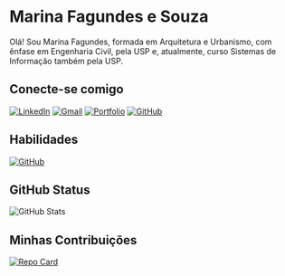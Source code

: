
# Marina Fagundes e Souza
Olá! Sou Marina Fagundes, formada em Arquitetura e Urbanismo, com ênfase em Engenharia Civil, pela USP e, atualmente, curso Sistemas de Informação também pela USP.
## Conecte-se comigo

[![LinkedIn](https://img.shields.io/badge/LinkedIn-000?style=for-the-badge&logo=linkedin&logoColor=white)](https://www.linkedin.com/in/marinafs/)
[![Gmail](https://img.shields.io/badge/Gmail-000?style=for-the-badge&logo=gmail&logoColor=red)](mailto:marina.fagundes.souza@gmail.com)
[![Portfolio](https://img.shields.io/badge/Arquitetura-000?style=for-the-badge&logo=todoist&logoColor=white)](https://issuu.com/marinafagundesesouza/docs/portf_lio_separado)
[![GitHub](https://img.shields.io/badge/GitHub-100000?style=for-the-badge&logo=github&logoColor=white)](https://github.com/marinafagundes)

## Habilidades
[![GitHub](https://img.shields.io/badge/GitHub-100000?style=for-the-badge&logo=github&logoColor=white)](https://github.com/marinafagundes)

## GitHub Status
![GitHub Stats](https://github-readme-stats.vercel.app/api?username=marinafagundes&theme=transparent&bg_color=000&border_color=30A3DC&show_icons=true&icon_color=30A3DC&title_color=E94D5F&text_color=FFF)

## Minhas Contribuições
[![Repo Card](https://github-readme-stats.vercel.app/api/pin/?username=marinafagundes&repo=dio-lab-open-source&bg_color=000&border_color=30A3DC&show_icons=true&icon_color=30A3DC&title_color=E94D5F&text_color=FFF)](https://github.com/marinafagundes/dio-lab-open-source)


